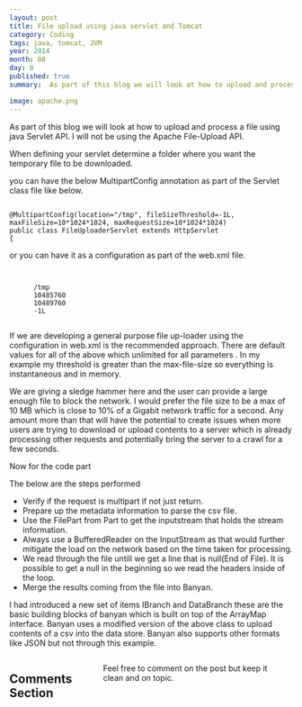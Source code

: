 ```yaml
---
layout: post
title: File upload using java servlet and Tomcat
category: Coding
tags: java, tomcat, JVM
year: 2014
month: 08
day: 8
published: true
summary:  As part of this blog we will look at how to upload and process a file using java Servlet API. I will not be using the Apache File-Upload API.

image: apache.png
---
```

As part of this blog we will look at how to upload and process a file using java Servlet API.
I will not be using the Apache File-Upload API.

When  defining your servlet determine a folder where you want the temporary file to be downloaded.

you can have the below MultipartConfig annotation as part of the Servlet class file like below.

<pre><code>
@MultipartConfig(location="/tmp", fileSizeThreshold=-1L, maxFileSize=10*1024*1024, maxRequestSize=10*1024*1024)
public class FileUploaderServlet extends HttpServlet
{
</pre></code>

or you can have it as a configuration as part of the web.xml file. 

<pre><code>
<multipart-config>
      <location>/tmp</location>
      <max-file-size>10485760</max-file-size>
      <max-request-size>10489760</max-request-size>
      <file-size-threshold>-1L</file-size-threshold>
</multipart-config>
</code></pre>

If we are developing a general purpose file up-loader using the configuration in web.xml is the recommended approach. There are default values for all of the above which unlimited for all parameters . In my example my threshold is greater than the max-file-size so everything is instantaneous and in memory.

We are giving a sledge hammer here and the user can provide a large enough file to block the network. I would prefer the file size to be a max of 10 MB which is close to 10% of a Gigabit network traffic for a second. Any amount more than that will have the potential to create issues when more users are trying to download or upload contents to a server which is already processing other requests and potentially bring the server to a crawl for a few seconds.

Now for the code part 

<script src="https://gist.github.com/vallur/1ce92f3df5347ae2907a.js"></script>

The below are the steps performed

* Verify if the request is multipart if not just return.
* Prepare up the metadata information to parse the csv file.
* Use the FilePart from Part to get the inputstream that holds the stream information.
* Always use a BufferedReader on the InputStream as that would further mitigate the load on the network based on the time taken for processing.
* We read through the file untill we get a line that is null(End of File). It is possible to get a null in the beginning so we read the headers inside of the loop.
* Merge the results coming from the file into Banyan.

I had introduced a new set of items IBranch and DataBranch these are the basic building blocks of banyan which is built on top of the ArrayMap interface. Banyan uses a modified version of the above class to upload contents of a csv into the data store. Banyan also supports other formats like JSON but not through this example.

<div class="row">	
    <div class="span9 columns">    
		<h2>Comments Section</h2>
	    <p>Feel free to comment on the post but keep it clean and on topic.</p>	
		<div id="disqus_thread"></div>
		<script type="text/javascript">
			/* * * CONFIGURATION VARIABLES: EDIT BEFORE PASTING INTO YOUR WEBPAGE * * */
			var disqus_shortname = 'vallur'; // required: replace example with your forum shortname
			var disqus_identifier = '{{ page.url }}';
			var disqus_url = 'http://erjjones.github.com{{ page.url }}';
			
			/* * * DON'T EDIT BELOW THIS LINE * * */
			(function() {
				var dsq = document.createElement('script'); dsq.type = 'text/javascript'; dsq.async = true;
				dsq.src = 'http://' + disqus_shortname + '.disqus.com/embed.js';
				(document.getElementsByTagName('head')[0] || document.getElementsByTagName('body')[0]).appendChild(dsq);
			})();
		</script>
		<noscript>Please enable JavaScript to view the <a href="http://disqus.com/?ref_noscript">comments powered by Disqus.</a></noscript>
		<a href="http://disqus.com" class="dsq-brlink">blog comments powered by <span class="logo-disqus">Disqus</span></a>
	</div>
</div>

<!-- Twitter -->
<script>!function(d,s,id){var js,fjs=d.getElementsByTagName(s)[0];if(!d.getElementById(id)){js=d.createElement(s);js.id=id;js.src="//platform.twitter.com/widgets.js";fjs.parentNode.insertBefore(js,fjs);}}(document,"script","twitter-wjs");</script>

<!-- Google + -->
<script type="text/javascript">
  (function() {
    var po = document.createElement('script'); po.type = 'text/javascript'; po.async = true;
    po.src = 'https://apis.google.com/js/plusone.js';
    var s = document.getElementsByTagName('script')[0]; s.parentNode.insertBefore(po, s);
  })();
</script>
